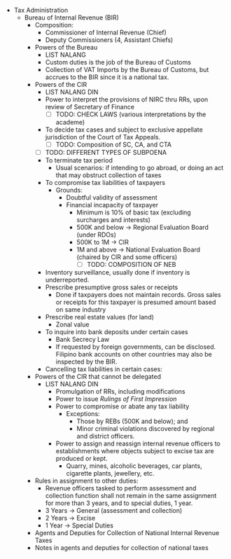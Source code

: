 
- Tax Administration
	- Bureau of Internal Revenue (BIR)
		- Composition:
			- Commissioner of Internal Revenue (Chief)
			- Deputy Commissioners (4, Assistant Chiefs)
		- Powers of the Bureau
			- LIST NALANG
			- Custom duties is the job of the Bureau of Customs
			- Collection of VAT Imports by the Bureau of Customs, but accrues to the BIR since it is a national tax.
		- Powers of the CIR
			- LIST NALANG DIN
			- Power to interpret the provisions of NIRC thru RRs, upon review of Secretary of Finance
				- [ ] TODO: CHECK LAWS (various interpretations by the academe)
			- To decide tax cases and subject to exclusive appellate jurisdiction of the Court of Tax Appeals.
				- [ ] TODO: Composition of SC, CA, and CTA
			- [ ] TODO: DIFFERENT TYPES OF SUBPOENA
			- To terminate tax period
				- Usual scenarios: if intending to go abroad, or doing an act that may obstruct collection of taxes
			- To compromise tax liabilities of taxpayers
				- Grounds:
					- Doubtful validity of assessment
					- Financial incapacity of taxpayer
						- Minimum is 10% of basic tax (excluding surcharges and interests)
						- 500K and below → Regional Evaluation Board (under RDOs)
						- 500K to 1M → CIR
						- 1M and above → National Evaluation Board (chaired by CIR and some officers)
							- [ ] TODO: COMPOSITION OF NEB
			- Inventory surveillance, usually done if inventory is underreported.
			- Prescribe presumptive gross sales or receipts
				- Done if taxpayers does not maintain records. Gross sales or receipts for this taxpayer is presumed amount based on same industry
			- Prescribe real estate values (for land)
				- Zonal value
			- To inquire into bank deposits under certain cases
				- Bank Secrecy Law
				- If requested by foreign governments, can be disclosed. Filipino bank accounts on other countries may also be inspected by the BIR.
			- Cancelling tax liabilities in certain cases:
		- Powers of the CIR that cannot be delegated
			- LIST NALANG DIN
				- Promulgation of RRs, including modifications
				- Power to issue *Rulings of First Impression*
				- Power to compromise or abate any tax liability
					- Exceptions:
						- Those by REBs (500K and below); and
						- Minor criminal violations discovered by regional and district officers.
				- Power to assign and reassign internal revenue officers to establishments where objects subject to excise tax are produced or kept.
					- Quarry, mines, alcoholic beverages, car plants, cigarette plants, jewellery, etc.
		- Rules in assignment to other duties:
			- Revenue officers tasked to perform assessment and collection function shall not remain in the same assignment for more than 3 years, and to special duties, 1 year.
			- 3 Years → General (assessment and collection)
			- 2 Years → Excise
			- 1 Year → Special Duties
		- Agents and Deputies for Collection of National Internal Revenue Taxes
		- Notes in agents and deputies for collection of national taxes
